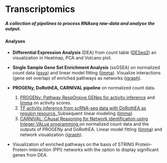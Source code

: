 # Transcriptomics


##### A collection of pipelines to *process* RNAseq raw-data and *analyse* the output.

#### Analyses
* **Differential Expression Analysis** (DEA) from count table (<a href="https://www.bioconductor.org/packages/devel/bioc/vignettes/DESeq2/inst/doc/DESeq2.html" target="_blank">DESeq2</a>) an visualization in Heatmap, PCA and Volcano plot.
* **Single Sample Gene Set Enrichment Analysis** (ssGSEA) on normalized count data (<a href="https://bmcbioinformatics.biomedcentral.com/articles/10.1186/1471-2105-14-7" target="_blank">gsva</a>) and linear model fitting (<a href="https://kasperdanielhansen.github.io/genbioconductor/html/limma.html" target="_blank">limma</a>). Visualize interactions (gene set overlap) of enriched pathways as networks (<a href="https://igraph.org" target="_blank">igraph</a>).
* **PROGENy, DoRothEA, CARNIVAL pipeline** on normalized count data.

	1. <a href="https://saezlab.github.io/progeny/" target="_blank">PROGENy: Pathway RespOnsive GENes for activity inference</a> and <a href="https://kasperdanielhansen.github.io/genbioconductor/html/limma.html" target="_blank">limma</a> on activity scores.
	2. <a href="https://saezlab.github.io/dorothea/articles/single_cell_vignette.html">TF activity inference from scRNA-seq data with DoRothEA as regulon resource.
</a> Subsequent linear modeling (<a href="https://kasperdanielhansen.github.io/genbioconductor/html/limma.html" target="_blank">limma</a>).
	3. <a href="https://saezlab.github.io/CARNIVAL/">CARNIVAL: CAusal Reasoning for Network identification using Integer VALue programming
</a> on normalized count data and the outputs of PROGENy and DoRothEA. Linear model fitting (<a href="https://kasperdanielhansen.github.io/genbioconductor/html/limma.html" target="_blank">limma</a>) and network visualization (<a href="https://igraph.org" target="_blank">igraph</a>).
+ Visualization of enriched pathways on the basis of STRING Protein-Protein-Interaction (PPI) networks with the option to display significant genes from DEA.
